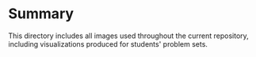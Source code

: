 # Summary

This directory includes all images used throughout the current repository, including visualizations produced for students' problem sets.